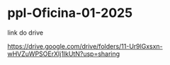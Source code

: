# ppl-Oficina-01-2025
link do drive 

https://drive.google.com/drive/folders/11-Ur9lGxsxn-wHVZuWPSOErXIj1lkUtN?usp=sharing
